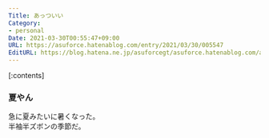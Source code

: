 ```yaml
---
Title: あっついい
Category:
- personal
Date: 2021-03-30T00:55:47+09:00
URL: https://asuforce.hatenablog.com/entry/2021/03/30/005547
EditURL: https://blog.hatena.ne.jp/asuforcegt/asuforce.hatenablog.com/atom/entry/26006613710046420
---
```


[:contents]

### 夏やん

急に夏みたいに暑くなった。  
半袖半ズボンの季節だ。  


